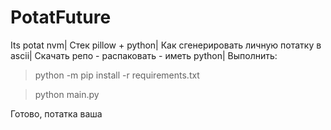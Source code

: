 # PotatFuture
Its potat nvm|
Стек pillow + python|
Как сгенерировать личную потатку в ascii|
Скачать репо - распаковать - иметь python|
Выполнить:
> python -m pip install -r requirements.txt


> python main.py

Готово, потатка ваша
